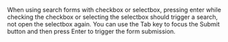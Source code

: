 When using search forms with checkbox or selectbox, pressing enter while checking the checkbox or selecting the selectbox should trigger a search, not open the selectbox again. You can use the Tab key to focus the Submit button and then press Enter to trigger the form submission.
